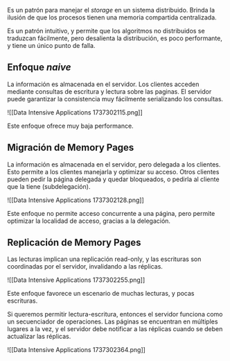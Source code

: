 Es un patrón para manejar el *storage* en un sistema distribuido. Brinda la ilusión de que los procesos tienen una memoria compartida centralizada.

Es un patrón intuitivo, y permite que los algoritmos no distribuidos se traduzcan fácilmente, pero desalienta la distribución, es poco performante, y tiene un único punto de falla.

## Enfoque *naive*

La información es almacenada en el servidor. Los clientes acceden mediante consultas de escritura y lectura sobre las paginas. El servidor puede garantizar la consistencia muy fácilmente serializando los consultas.

![[Data Intensive Applications 1737302115.png]]

Este enfoque ofrece muy baja performance.

## Migración de Memory Pages

La información es almacenada en el servidor, pero delegada a los clientes. Esto permite a los clientes manejarla y optimizar su acceso. Otros clientes pueden pedir la página delegada y quedar bloqueados, o pedirla al cliente que la tiene (subdelegación).

![[Data Intensive Applications 1737302128.png]]

Este enfoque no permite acceso concurrente a una página, pero permite optimizar la localidad de acceso, gracias a la delegación.

## Replicación de Memory Pages

Las lecturas implican una replicación read-only, y las escrituras son coordinadas por el servidor, invalidando a las réplicas.

![[Data Intensive Applications 1737302255.png]]

Este enfoque favorece un escenario de muchas lecturas, y pocas escrituras.

Si queremos permitir lectura-escritura, entonces el servidor funciona como un secuenciador de operaciones. Las páginas se encuentran en múltiples lugares a la vez, y el servidor debe notificar a las réplicas cuando se deben actualizar las réplicas.

![[Data Intensive Applications 1737302364.png]]
